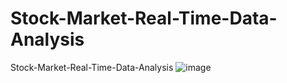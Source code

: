 # Stock-Market-Real-Time-Data-Analysis
Stock-Market-Real-Time-Data-Analysis
![image](https://github.com/dracarrys/Stock-Market-Real-Time-Data-Analysis/assets/100908058/281a209c-f2fc-413c-942e-227afb2ad937)
